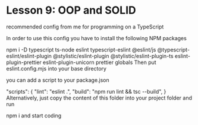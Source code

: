 # Lesson 9: OOP and SOLID

recommended config from me for programming on a TypeScript

In order to use this config you have to install the following NPM packages

npm i -D typescript ts-node eslint typescript-eslint @eslint/js @typescript-eslint/eslint-plugin @stylistic/eslint-plugin @stylistic/eslint-plugin-ts eslint-plugin-prettier eslint-plugin-unicorn prettier globals
Then put eslint.config.mjs into your base directory

you can add a script to your package.json

"scripts": {
"lint": "eslint .",
"build": "npm run lint && tsc --build",
}
Alternatively, just copy the content of this folder into your project folder and run

npm i
and start coding
